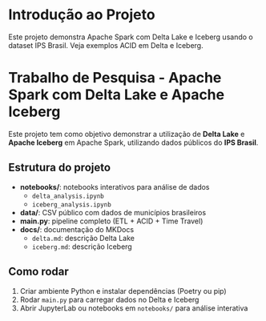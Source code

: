 # Introdução ao Projeto
Este projeto demonstra Apache Spark com Delta Lake e Iceberg usando o dataset IPS Brasil. Veja exemplos ACID em Delta e Iceberg.

# Trabalho de Pesquisa - Apache Spark com Delta Lake e Apache Iceberg

Este projeto tem como objetivo demonstrar a utilização de **Delta Lake** e **Apache Iceberg** em Apache Spark, utilizando dados públicos do **IPS Brasil**.

## Estrutura do projeto

- **notebooks/**: notebooks interativos para análise de dados
  - `delta_analysis.ipynb`
  - `iceberg_analysis.ipynb`
- **data/**: CSV público com dados de municípios brasileiros
- **main.py**: pipeline completo (ETL + ACID + Time Travel)
- **docs/**: documentação do MKDocs
  - `delta.md`: descrição Delta Lake
  - `iceberg.md`: descrição Iceberg

## Como rodar

1. Criar ambiente Python e instalar dependências (Poetry ou pip)
2. Rodar `main.py` para carregar dados no Delta e Iceberg
3. Abrir JupyterLab ou notebooks em `notebooks/` para análise interativa

